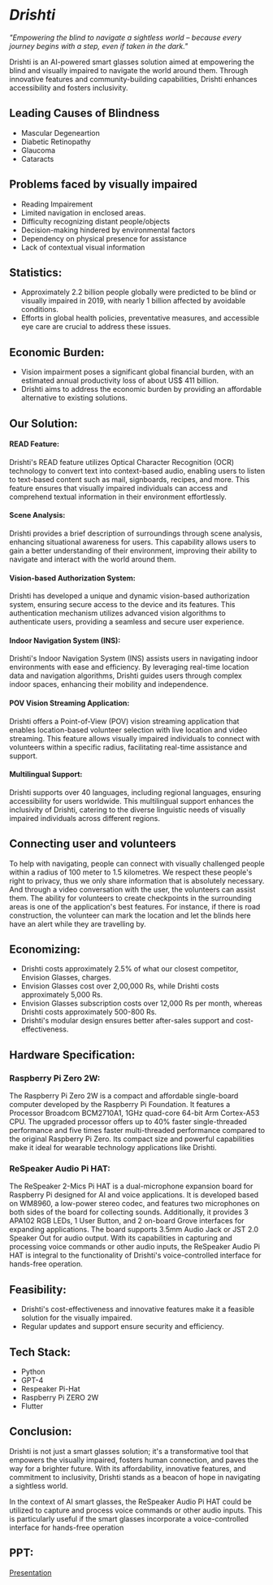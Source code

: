 # **_Drishti_**

_"Empowering the blind to navigate a sightless world – because every journey begins with a step, even if taken in the dark."_

Drishti is an AI-powered smart glasses solution aimed at empowering the blind and visually impaired to navigate the world around them. Through innovative features and community-building capabilities, Drishti enhances accessibility and fosters inclusivity.

## Leading Causes of Blindness

- Mascular Degeneartion
- Diabetic Retinopathy
- Glaucoma
- Cataracts

## Problems faced by visually impaired
- Reading Impairement
- Limited navigation in enclosed areas.
- Difficulty recognizing distant people/objects
- Decision-making hindered by environmental factors
- Dependency on physical presence for assistance
- Lack of contextual visual information

## Statistics:
- Approximately 2.2 billion people globally were predicted to be blind or visually impaired in 2019, with nearly 1 billion affected by avoidable conditions.
- Efforts in global health policies, preventative measures, and accessible eye care are crucial to address these issues.

## Economic Burden:
- Vision impairment poses a significant global financial burden, with an estimated annual productivity loss of about US$ 411 billion.
- Drishti aims to address the economic burden by providing an affordable alternative to existing solutions.

## Our Solution:
#### READ Feature:
Drishti's READ feature utilizes Optical Character Recognition (OCR) technology to convert text into context-based audio, enabling users to listen to text-based content such as mail, signboards, recipes, and more.
This feature ensures that visually impaired individuals can access and comprehend textual information in their environment effortlessly.
#### Scene Analysis:
Drishti provides a brief description of surroundings through scene analysis, enhancing situational awareness for users.
This capability allows users to gain a better understanding of their environment, improving their ability to navigate and interact with the world around them.
#### Vision-based Authorization System:
Drishti has developed a unique and dynamic vision-based authorization system, ensuring secure access to the device and its features.
This authentication mechanism utilizes advanced vision algorithms to authenticate users, providing a seamless and secure user experience.
#### Indoor Navigation System (INS):
Drishti's Indoor Navigation System (INS) assists users in navigating indoor environments with ease and efficiency.
By leveraging real-time location data and navigation algorithms, Drishti guides users through complex indoor spaces, enhancing their mobility and independence.
#### POV Vision Streaming Application:
Drishti offers a Point-of-View (POV) vision streaming application that enables location-based volunteer selection with live location and video streaming.
This feature allows visually impaired individuals to connect with volunteers within a specific radius, facilitating real-time assistance and support.
#### Multilingual Support:
Drishti supports over 40 languages, including regional languages, ensuring accessibility for users worldwide.
This multilingual support enhances the inclusivity of Drishti, catering to the diverse linguistic needs of visually impaired individuals across different regions.
  
## Connecting user and volunteers

To help with navigating, people can connect with visually challenged people within a radius of 100 meter to 1.5 kilometres. We respect these people's right to privacy, thus we only share information that is absolutely necessary. And through a video conversation with the user, the volunteers can assist them. The ability for volunteers to create checkpoints in the surrounding areas is one of the application's best features. For instance, if there is road construction, the volunteer can mark the location and let the blinds here have an alert while they are travelling by.

## Economizing:
- Drishti costs approximately 2.5% of what our closest competitor, Envision Glasses, charges.
- Envision Glasses cost over 2,00,000 Rs, while Drishti costs approximately 5,000 Rs.
- Envision Glasses subscription costs over 12,000 Rs per month, whereas Drishti costs approximately 500-800 Rs.
- Drishti's modular design ensures better after-sales support and cost-effectiveness.

## Hardware Specification:
### Raspberry Pi Zero 2W:
The Raspberry Pi Zero 2W is a compact and affordable single-board computer developed by the Raspberry Pi Foundation.
It features a Processor Broadcom BCM2710A1, 1GHz quad-core 64-bit Arm Cortex-A53 CPU.
The upgraded processor offers up to 40% faster single-threaded performance and five times faster multi-threaded performance compared to the original Raspberry Pi Zero.
Its compact size and powerful capabilities make it ideal for wearable technology applications like Drishti.
### ReSpeaker Audio Pi HAT:
The ReSpeaker 2-Mics Pi HAT is a dual-microphone expansion board for Raspberry Pi designed for AI and voice applications.
It is developed based on WM8960, a low-power stereo codec, and features two microphones on both sides of the board for collecting sounds.
Additionally, it provides 3 APA102 RGB LEDs, 1 User Button, and 2 on-board Grove interfaces for expanding applications.
The board supports 3.5mm Audio Jack or JST 2.0 Speaker Out for audio output.
With its capabilities in capturing and processing voice commands or other audio inputs, the ReSpeaker Audio Pi HAT is integral to the functionality of Drishti's voice-controlled interface for hands-free operation.
## Feasibility:
- Drishti's cost-effectiveness and innovative features make it a feasible solution for the visually impaired.
- Regular updates and support ensure security and efficiency.

## Tech Stack:
- Python
- GPT-4
- Respeaker Pi-Hat
- Raspberry Pi ZERO 2W
- Flutter

## Conclusion:
Drishti is not just a smart glasses solution; it's a transformative tool that empowers the visually impaired, fosters human connection, and paves the way for a brighter future. With its affordability, innovative features, and commitment to inclusivity, Drishti stands as a beacon of hope in navigating a sightless world.

In the context of AI smart glasses, the ReSpeaker Audio Pi HAT could be utilized to capture and process voice commands or other audio inputs. This is particularly useful if the smart glasses incorporate a voice-controlled interface for hands-free operation

## PPT:

[Presentation](https://www.canva.com/design/DAGBkbrNoyo/UaKJdrTJa59X_F2qaFExNA/edit)

